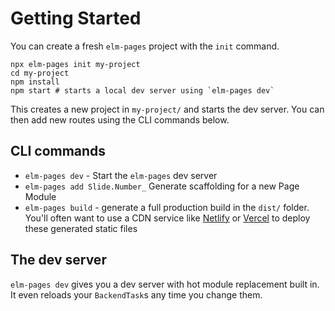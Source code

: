 # Getting Started

You can create a fresh `elm-pages` project with the `init` command.

```shell
npx elm-pages init my-project
cd my-project
npm install
npm start # starts a local dev server using `elm-pages dev`
```

This creates a new project in `my-project/` and starts the dev server. You can then add new routes using the CLI commands below.

## CLI commands

- `elm-pages dev` - Start the `elm-pages` dev server
- `elm-pages add Slide.Number_` Generate scaffolding for a new Page Module
- `elm-pages build` - generate a full production build in the `dist/` folder. You'll often want to use a CDN service like [Netlify](http://netlify.com/) or [Vercel](https://vercel.com/) to deploy these generated static files

## The dev server

`elm-pages dev` gives you a dev server with hot module replacement built in. It even reloads your `BackendTask`s any time you change them.
